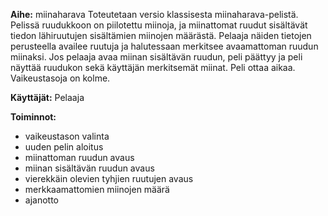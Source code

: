 **Aihe:** miinaharava
Toteutetaan versio klassisesta miinaharava-pelistä. Pelissä ruudukkoon on piilotettu miinoja, ja miinattomat ruudut sisältävät tiedon lähiruutujen sisältämien miinojen määrästä. Pelaaja näiden tietojen perusteella availee ruutuja ja halutessaan merkitsee avaamattoman ruudun miinaksi. Jos pelaaja avaa miinan sisältävän ruudun, peli päättyy ja peli näyttää ruudukon sekä käyttäjän merkitsemät miinat. Peli ottaa aikaa. Vaikeustasoja on kolme.

**Käyttäjät:** Pelaaja

**Toiminnot:**

- vaikeustason valinta
- uuden pelin aloitus
- miinattoman ruudun avaus
- miinan sisältävän ruudun avaus
- vierekkäin olevien tyhjien ruutujen avaus
- merkkaamattomien miinojen määrä
- ajanotto
